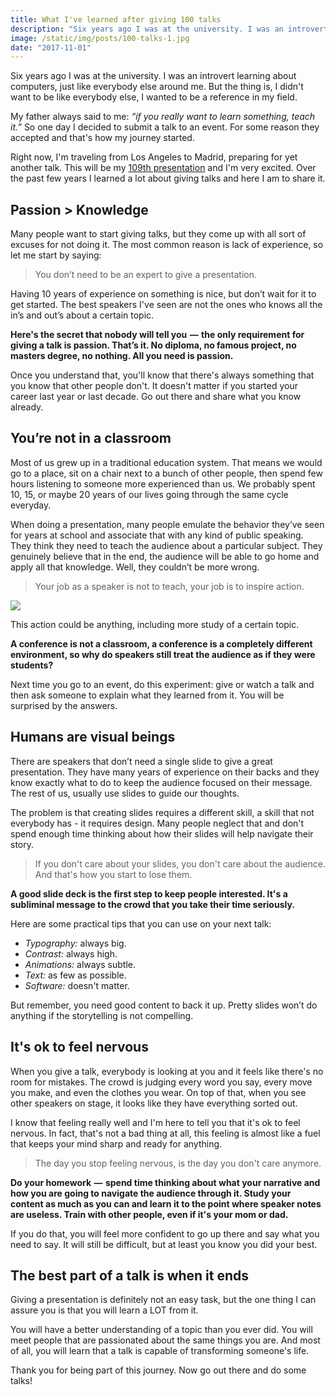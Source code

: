 ```yaml
---
title: What I've learned after giving 100 talks
description: "Six years ago I was at the university. I was an introvert learning about computers, just like everybody else around me. But the thing is, I didn't want to be like everybody else, I wanted to be a reference in my field."
image: /static/img/posts/100-talks-1.jpg
date: "2017-11-01"
---
```


Six years ago I was at the university. I was an introvert learning about computers, just like everybody else around me. But the thing is, I didn't want to be like everybody else, I wanted to be a reference in my field.

My father always said to me: _“if you really want to learn something, teach it.”_ So one day I decided to submit a talk to an event. For some reason they accepted and that's how my journey started.

Right now, I'm traveling from Los Angeles to Madrid, preparing for yet another talk. This will be my [109th presentation](/talks) and I'm very excited. Over the past few years I learned a lot about giving talks and here I am to share it.

## Passion > Knowledge

Many people want to start giving talks, but they come up with all sort of excuses for not doing it. The most common reason is lack of experience, so let me start by saying:

> You don’t need to be an expert to give a presentation.

Having 10 years of experience on something is nice, but don’t wait for it to get started. The best speakers I've seen are not the ones who knows all the in’s and out’s about a certain topic.

**Here's the secret that nobody will tell you  —  the only requirement for giving a talk is passion. That’s it. No diploma, no famous project, no masters degree, no nothing. All you need is passion.**

Once you understand that, you'll know that there's always something that you know that other people don't. It doesn't matter if you started your career last year or last decade. Go out there and share what you know already.

## You’re not in a classroom

Most of us grew up in a traditional education system. That means we would go to a place, sit on a chair next to a bunch of other people, then spend few hours listening to someone more experienced than us. We probably spent 10, 15, or maybe 20 years of our lives going through the same cycle everyday.

When doing a presentation, many people emulate the behavior they’ve seen for years at school and associate that with any kind of public speaking. They think they need to teach the audience about a particular subject. They genuinely believe that in the end, the audience will be able to go home and apply all that knowledge. Well, they couldn’t be more wrong.

> Your job as a speaker is not to teach, your job is to inspire action.

<img src="/static/img/posts/100-talks-2.jpg" class="post-image-full">

This action could be anything, including more study of a certain topic.

**A conference is not a classroom, a conference is a completely different environment, so why do speakers still treat the audience as if they were students?**

Next time you go to an event, do this experiment: give or watch a talk and then ask someone to explain what they learned from it. You will be surprised by the answers.

## Humans are visual beings

There are speakers that don’t need a single slide to give a great presentation. They have many years of experience on their backs and they know exactly what to do to keep the audience focused on their message. The rest of us, usually use slides to guide our thoughts.

The problem is that creating slides requires a different skill, a skill that not everybody has - it requires design. Many people neglect that and don't spend enough time thinking about how their slides will help navigate their story.

> If you don't care about your slides, you don't care about the audience. And that's how you start to lose them.

**A good slide deck is the first step to keep people interested. It's a subliminal message to the crowd that you take their time seriously.**

Here are some practical tips that you can use on your next talk:

- _Typography:_ always big.
- _Contrast:_ always high.
- _Animations:_ always subtle.
- _Text:_ as few as possible.
- _Software:_ doesn't matter.

But remember, you need good content to back it up. Pretty slides won’t do anything if the storytelling is not compelling.

## It's ok to feel nervous

When you give a talk, everybody is looking at you and it feels like there's no room for mistakes. The crowd is judging every word you say, every move you make, and even the clothes you wear. On top of that, when you see other speakers on stage, it looks like they have everything sorted out.

I know that feeling really well and I'm here to tell you that it's ok to feel nervous. In fact, that's not a bad thing at all, this feeling is almost like a fuel that keeps your mind sharp and ready for anything.

> The day you stop feeling nervous, is the day you don't care anymore.

**Do your homework  —  spend time thinking about what your narrative and how you are going to navigate the audience through it. Study your content as much as you can and learn it to the point where speaker notes are useless. Train with other people, even if it's your mom or dad.**

If you do that, you will feel more confident to go up there and say what you need to say. It will still be difficult, but at least you know you did your best.

## The best part of a talk is when it ends

Giving a presentation is definitely not an easy task, but the one thing I can assure you is that you will learn a LOT from it.

You will have a better understanding of a topic than you ever did. You will meet people that are passionated about the same things you are. And most of all, you will learn that a talk is capable of transforming someone's life.

Thank you for being part of this journey. Now go out there and do some talks!
